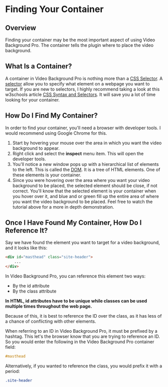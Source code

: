 # Finding Your Container

## Overview

Finding your container may be the most important aspect of using Video Background Pro. The container tells the plugin where to place the video background.

## What Is a Container?

A container in Video Background Pro is nothing more than a [CSS Selector](https://www.w3schools.com/cssref/css_selectors.asp). A [selector](https://www.w3schools.com/cssref/css_selectors.asp) allow you to specify what element on a webpage you want to target. If you are new to selectors, I highly recommend taking a look at this w3schools article [CSS Syntax and Selectors](https://www.w3schools.com/css/css_syntax.asp). It will save you a lot of time looking for your container.

## How Do I Find My Container?

In order to find your container, you'll need a browser with developer tools. I would recommend using Google Chrome for this.

1. Start by hovering your mouse over the area in which you want the video background to appear.
2. Right click and select the **inspect** menu item. This will open the developer tools.
3. You'll notice a new window pops up with a hierarchical list of elements to the left. This is called the [DOM](https://www.w3schools.com/js/js_htmldom.asp). It is a tree of HTML elements. One of these elements is your container.
4. Since you were hovering over the area where you want your video background to be placed, the selected element should be close, if not correct. You'll know that the selected element is your container when you hover over it, and blue and or green fill up the entire area of where you want the video background to be placed. Feel free to watch the tutorial above for a more in depth demonstration.


## Once I Have Found My Container, How Do I Reference It?

Say we have found the element you want to target for a video background, and it looks like this:

```html
<div id="masthead" class="site-header">
    ...
</div>
```

In Video Background Pro, you can reference this element two ways:

* By the id attribute
* By the class attribute

**In HTML, id attributes have to be unique while classes can be used multiple times throughout the web page.**

Because of this, it is best to reference the ID over the class, as it has less of a chance of conflicting with other elements.

When referring to an ID in Video Background Pro, it must be prefixed by a hashtag. This let's the browser know that you are trying to reference an ID. So you would enter the following in the Video Background Pro container field:

```css
#masthead
```

Alternatively, if you wanted to reference the class, you would prefix it with a period:

```css
.site-header
```

